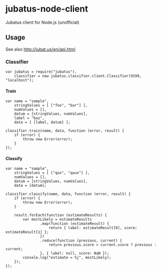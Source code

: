 jubatus-node-client
===================

Jubatus client for Node.js (unofficial)

Usage
-----

See also <http://jubat.us/en/api.html>

### Classifier

    var jubatus = require("jubatus"),
        classifier = new jubatus.classifier.client.Classifier(9199, "localhost");

#### Train

    var name = "sample",
        stringValues = [ ["foo", "bar"] ],
        numValues = [],
        datum = [stringValues, numValues],
        label = "baz",
        data = [ [label, datum] ];

    classifier.train(name, data, function (error, result) {
        if (error) {
            throw new Error(error);
        }
    });

#### Classify

    var name = "sample",
        stringValues = [ ["qux", "quux"] ],
        numValues = [],
        datum = [stringValues, numValues],
        data = [datum];

    classifier.classify(name, data, function (error, result) {
        if (error) {
            throw new Error(error);
        }

        result.forEach(function (estimateResults) {
            var mostLikely = estimateResults
                    .map(function (estimateResult) {
                        return { label: estimateResult[0], score: estimateResult[1] };
                    })
                    .reduce(function (previous, current) {
                        return previous.score > current.score ? previous : current;
                    }, { label: null, score: NaN });
            console.log("estimate = %j", mostLikely);
        });
    });
